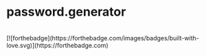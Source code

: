 # password.generator
<br>
[![forthebadge](https://forthebadge.com/images/badges/built-with-love.svg)](https://forthebadge.com)
